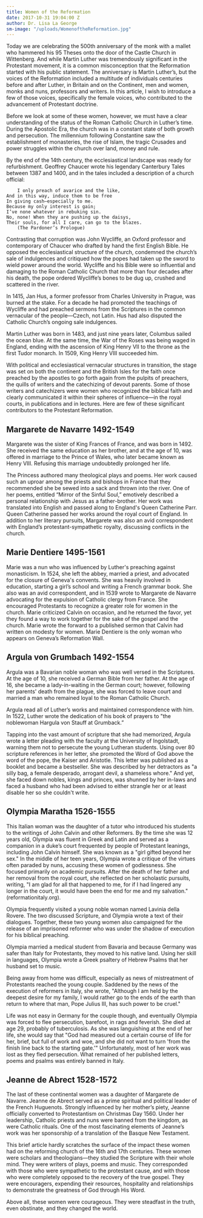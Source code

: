 ```yaml
---
title: Women of the Reformation
date: 2017-10-31 19:04:00 Z
author: Dr. Lisa La George
sm-image: "/uploads/WomenoftheReformation.jpg"
---
```


Today we are celebrating the 500th anniversary of the monk with a mallet who hammered his 95 Theses onto the door of the Castle Church in Wittenberg. And while Martin Luther was tremendously significant in the Protestant movement, it is a common misconception that the Reformation started with his public statement. The anniversary is Martin Luther’s, but the voices of the Reformation included a multitude of individuals centuries before and after Luther, in Britain and on the Continent, men and women, monks and nuns, professors and writers. In this article, I wish to introduce a few of those voices, specifically the female voices, who contributed to the advancement of Protestant doctrine. 

Before we look at some of these women, however, we must have a clear understanding of the status of the Roman Catholic Church in Luther’s time. During the Apostolic Era, the church was in a constant state of both growth and persecution. The millennium following Constantine saw the establishment of monasteries, the rise of Islam, the tragic Crusades and power struggles within the church over land, money and rule.

By the end of the 14th century, the ecclesiastical landscape was ready for refurbishment. Geoffrey Chaucer wrote his legendary Canterbury Tales between 1387 and 1400, and in the tales included a description of a church official: 

        I only preach of avarice and the like,
	And in this way, induce them to be free
	In giving cash—especially to me.
	Because my only interest is gain;
	I’ve none whatever in rebuking sin.
	No, none! When they are pushing up the daisys,
	Their souls, for all I care, can go to the blazes.
		(The Pardoner’s Prologue)

Contrasting that corruption was John Wycliffe, an Oxford professor and contemporary of Chaucer who drafted by hand the first English Bible. He opposed the ecclesiastical structure of the church, condemned the church’s sale of indulgences and critiqued how the popes had taken up the sword to wield power around the world. Wycliffe and his Bible were so influential and damaging to the Roman Catholic Church that more than four decades after his death, the pope ordered Wycliffe’s bones to be dug up, crushed and scattered in the river.

In 1415, Jan Hus, a former professor from Charles University in Prague, was burned at the stake. For a decade he had promoted the teachings of Wycliffe and had preached sermons from the Scriptures in the common vernacular of the people—Czech, not Latin. Hus had also disputed the Catholic Church’s ongoing sale indulgences. 

Martin Luther was born in 1483, and just nine years later, Columbus sailed the ocean blue. At the same time, the War of the Roses was being waged in England, ending with the ascension of King Henry VII to the throne as the first Tudor monarch. In 1509, King Henry VIII succeeded him. 

With political and ecclesiastical vernacular structures in transition, the stage was set on both the continent and the British Isles for the faith once preached by the apostles to go forth again from the pulpits of preachers, the quills of writers and the catechizing of devout parents. Some of those writers and catechizers were women who recognized the biblical faith and clearly communicated it within their spheres of influence—in the royal courts, in publications and in lectures. Here are few of these significant contributors to the Protestant Reformation.

## **Margarete de Navarre** 1492-1549
Margarete was the sister of King Frances of France, and was born in 1492. She received the same education as her brother, and at the age of 10, was offered in marriage to the Prince of Wales, who later became known as Henry VIII. Refusing this marriage undoubtedly prolonged her life.

The Princess authored many theological plays and poems. Her work caused such an uproar among the priests and bishops in France that they recommended she be sewed into a sack and thrown into the river. One of her poems, entitled “Mirror of the Sinful Soul,” emotively described a personal relationship with Jesus as a father-brother. Her work was translated into English and passed along to England's Queen Catherine Parr. Queen Catherine passed her works around the royal court of England. In addition to her literary pursuits, Margarete was also an avid correspondent with England’s protestant-sympathetic royalty, discussing conflicts in the church.

## **Marie Dentiere** 1495-1561 

Marie was a nun who was influenced by Luther's preaching against monasticism. In 1524, she left the abbey, married a priest, and advocated for the closure of Geneva's convents. She was heavily involved in education, starting a girl’s school and writing a French grammar book. She also was an avid correspondent, and in 1539 wrote to Margarete de Navarre advocating for the expulsion of Catholic clergy from France. She encouraged Protestants to recognize a greater role for women in the church. Marie criticized Calvin on occasion, and he returned the favor, yet they found a way to work together for the sake of the gospel and the church. Marie wrote the forward to a published sermon that Calvin had written on modesty for women. Marie Dentiere is the only woman who appears on Geneva’s Reformation Wall.

## **Argula von Grumbach** 1492-1554

Argula was a Bavarian noble woman who was well versed in the Scriptures. At the age of 10, she received a German Bible from her father. At the age of 16, she became a lady-in-waiting in the German court; however, following her parents' death from the plague, she was forced to leave court and married a man who remained loyal to the Roman Catholic Church. 

Argula read all of Luther’s works and maintained correspondence with him. In 1522, Luther wrote the dedication of his book of prayers to "the noblewoman Hargula von Stauff at Grumback.” 

Tapping into the vast amount of scripture that she had memorized, Argula wrote a letter pleading with the faculty at the University of Ingolstadt, warning them not to persecute the young Lutheran students. Using over 80 scripture references in her letter, she promoted the Word of God above the word of the pope, the Kaiser and Aristotle. This letter was published as a booklet and became a bestseller. She was described by her detractors as "a silly bag, a female desperado, arrogant devil, a shameless whore." And yet, she faced down nobles, kings and princes, was shunned by her in-laws and faced a husband who had been advised to either strangle her or at least disable her so she couldn't write.

## **Olympia Maratha** 1526-1555 

This Italian woman was the daughter of a tutor who introduced his students to the writings of John Calvin and other Reformers. By the time she was 12 years old, Olympia was fluent in Greek and Latin and served as a companion in a duke’s court frequented by people of Protestant leanings, including John Calvin himself. She was known as a "girl gifted beyond her sex." In the middle of her teen years, Olympia wrote a critique of the virtues often paraded by nuns, accusing these women of godlessness. She focused primarily on academic pursuits. After the death of her father and her removal from the royal court, she reflected on her scholastic pursuits, writing, "I am glad for all that happened to me, for if I had lingered any longer in the court, it would have been the end for me and my salvation." (reformationitaly.org).

Olympia frequently visited a young noble woman named Lavinia della Rovere. The two discussed Scripture, and Olympia wrote a text of their dialogues. Together, these two young women also campaigned for the release of an imprisoned reformer who was under the shadow of execution for his biblical preaching. 

Olympia married a medical student from Bavaria and because Germany was safer than Italy for Protestants, they moved to his native land. Using her skill in languages, Olympia wrote a Greek psaltery of Hebrew Psalms that her husband set to music.

Being away from home was difficult, especially as news of mistreatment of Protestants reached the young couple. Saddened by the news of the execution of reformers in Italy, she wrote, "Although I am held by the deepest desire for my family, I would rather go to the ends of the earth than return to where that man, Pope Julius III, has such power to be cruel."

Life was not easy in Germany for the couple though, and eventually Olympia was forced to flee persecution, barefoot, in rags and feverish. She died at age 29, probably of tuberculosis. As she was languishing at the end of her life, she would say that "God had measured out a certain course of life for her, brief, but full of work and woe, and she did not want to turn 'from the finish line back to the starting gate.'" Unfortunately, most of her work was lost as they fled persecution. What remained of her published letters, poems and psalms was entirely banned in Italy.

## **Jeanne de Abrect** 1528-1572

The last of these continental women was a daughter of Margarete de Navarre. Jeanne de Abrect served as a prime spiritual and political leader of the French Huguenots. Strongly influenced by her mother’s piety, Jeanne officially converted to Protestantism on Christmas Day 1560.
Under her leadership, Catholic priests and nuns were banned from the kingdom, as were Catholic rituals. One of the most fascinating elements of Jeanne’s work was her sponsorship of a translation of the Basque New Testament.

This brief article hardly scratches the surface of the impact these women had on the reforming church of the 16th and 17th centuries. These women were scholars and theologians—they studied the Scripture with their whole mind. They were writers of plays, poems and music. They corresponded with those who were sympathetic to the protestant cause, and with those who were completely opposed to the recovery of the true gospel. They were encouragers, expending their resources, hospitality and relationships to demonstrate the greatness of God through His Word.

Above all, these women were courageous. They were steadfast in the truth, even obstinate, and they changed the world. 
